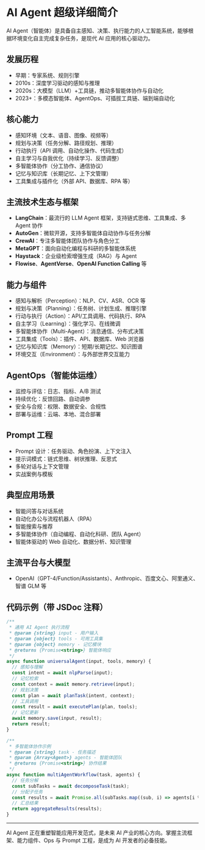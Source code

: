 # AI Agent 超级详细简介

AI Agent（智能体）是具备自主感知、决策、执行能力的人工智能系统，能够根据环境变化自主完成复杂任务，是现代 AI 应用的核心驱动力。

## 发展历程
- 早期：专家系统、规则引擎
- 2010s：深度学习驱动的感知与推理
- 2020s：大模型（LLM）+工具链，推动多智能体协作与自动化
- 2023+：多模态智能体、AgentOps、可插拔工具链、端到端自动化

## 核心能力
- 感知环境（文本、语音、图像、视频等）
- 规划与决策（任务分解、路径规划、推理）
- 行动执行（API 调用、自动化操作、代码生成）
- 自主学习与自我优化（持续学习、反馈调整）
- 多智能体协作（分工协作、通信协议）
- 记忆与知识库（长期记忆、上下文管理）
- 工具集成与插件化（外部 API、数据库、RPA 等）

## 主流技术生态与框架
- **LangChain**：最流行的 LLM Agent 框架，支持链式思维、工具集成、多 Agent 协作
- **AutoGen**：微软开源，支持多智能体自动协作与任务分解
- **CrewAI**：专注多智能体团队协作与角色分工
- **MetaGPT**：面向自动化编程与科研的多智能体系统
- **Haystack**：企业级检索增强生成（RAG）与 Agent
- **Flowise**、**AgentVerse**、**OpenAI Function Calling** 等

## 能力与组件
- 感知与解析（Perception）：NLP、CV、ASR、OCR 等
- 规划与决策（Planning）：任务树、计划生成、推理引擎
- 行动与执行（Action）：API/工具调用、代码执行、RPA
- 自主学习（Learning）：强化学习、在线微调
- 多智能体协作（Multi-Agent）：消息通信、分布式决策
- 工具集成（Tools）：插件、API、数据库、Web 浏览器
- 记忆与知识库（Memory）：短期/长期记忆、知识图谱
- 环境交互（Environment）：与外部世界交互能力

## AgentOps（智能体运维）
- 监控与评估：日志、指标、A/B 测试
- 持续优化：反馈回路、自动调参
- 安全与合规：权限、数据安全、合规性
- 部署与运维：云端、本地、混合部署

## Prompt 工程
- Prompt 设计：任务驱动、角色扮演、上下文注入
- 提示词模式：链式思维、树状推理、反思式
- 多轮对话与上下文管理
- 实战案例与模板

## 典型应用场景
- 智能问答与对话系统
- 自动化办公与流程机器人（RPA）
- 智能搜索与推荐
- 多智能体协作（自动编程、自动化科研、团队 Agent）
- 智能体驱动的 Web 自动化、数据分析、知识管理

## 主流平台与大模型
- OpenAI（GPT-4/Function/Assistants）、Anthropic、百度文心、阿里通义、智谱 GLM 等

## 代码示例（带 JSDoc 注释）
```js
/**
 * 通用 AI Agent 执行流程
 * @param {string} input - 用户输入
 * @param {object} tools - 可用工具集
 * @param {object} memory - 记忆模块
 * @returns {Promise<string>} 智能体响应
 */
async function universalAgent(input, tools, memory) {
  // 感知与理解
  const intent = await nlpParse(input);
  // 记忆检索
  const context = await memory.retrieve(input);
  // 规划决策
  const plan = await planTask(intent, context);
  // 工具调用
  const result = await executePlan(plan, tools);
  // 记忆更新
  await memory.save(input, result);
  return result;
}

/**
 * 多智能体协作示例
 * @param {string} task - 任务描述
 * @param {Array<Agent>} agents - 智能体团队
 * @returns {Promise<string>} 协作结果
 */
async function multiAgentWorkflow(task, agents) {
  // 任务分解
  const subTasks = await decomposeTask(task);
  // 分配子任务
  const results = await Promise.all(subTasks.map((sub, i) => agents[i % agents.length].run(sub)));
  // 汇总结果
  return aggregateResults(results);
}
```

---

AI Agent 正在重塑智能应用开发范式，是未来 AI 产业的核心方向。掌握主流框架、能力组件、Ops 与 Prompt 工程，是成为 AI 开发者的必备技能。 